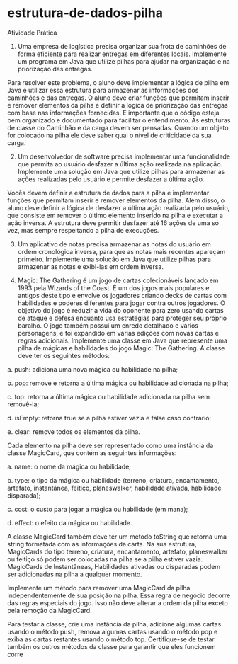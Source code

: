 # estrutura-de-dados-pilha

Atividade Prática

1. Uma empresa de logística precisa organizar sua frota de caminhões de forma eficiente
para realizar entregas em diferentes locais. Implemente um programa em Java que
utilize pilhas para ajudar na organização e na priorização das entregas.

Para resolver este problema, o aluno deve implementar a lógica de pilha em Java e
utilizar essa estrutura para armazenar as informações dos caminhões e das entregas. O
aluno deve criar funções que permitam inserir e remover elementos da pilha e definir a
lógica de priorização das entregas com base nas informações fornecidas. É importante
que o código esteja bem organizado e documentado para facilitar o entendimento. As
estruturas de classe do Caminhão e da carga devem ser pensadas. Quando um objeto
for colocado na pilha ele deve saber qual o nível de criticidade da sua carga.

2. Um desenvolvedor de software precisa implementar uma funcionalidade que permita
ao usuário desfazer a última ação realizada na aplicação. Implemente uma solução em
Java que utilize pilhas para armazenar as ações realizadas pelo usuário e permite
desfazer a última ação.

Vocês devem definir a estrutura de dados para a pilha e implementar funções que
permitam inserir e remover elementos da pilha. Além disso, o aluno deve definir a
lógica de desfazer a última ação realizada pelo usuário, que consiste em remover o
último elemento inserido na pilha e executar a ação inversa. A estrutura deve permitir
desfazer até 16 ações de uma só vez, mas sempre respeitando a pilha de execuções.

3. Um aplicativo de notas precisa armazenar as notas do usuário em ordem cronológica
inversa, para que as notas mais recentes apareçam primeiro. Implemente uma solução
em Java que utilize pilhas para armazenar as notas e exibi-las em ordem inversa.

4. Magic: The Gathering é um jogo de cartas colecionáveis lançado em 1993 pela Wizards
of the Coast. É um dos jogos mais populares e antigos deste tipo e envolve os
jogadores criando decks de cartas com habilidades e poderes diferentes para jogar
contra outros jogadores. O objetivo do jogo é reduzir a vida do oponente para zero
usando cartas de ataque e defesa enquanto usa estratégias para proteger seu próprio
baralho. O jogo também possui um enredo detalhado e vários personagens, e foi
expandido em várias edições com novas cartas e regras adicionais.
Implemente uma classe em Java que represente uma pilha de mágicas e habilidades do
jogo Magic: The Gathering. A classe deve ter os seguintes métodos:

a. push: adiciona uma nova mágica ou habilidade na pilha;

b. pop: remove e retorna a última mágica ou habilidade adicionada na pilha;

c. top: retorna a última mágica ou habilidade adicionada na pilha sem removê-la;

d. isEmpty: retorna true se a pilha estiver vazia e false caso contrário;

e. clear: remove todos os elementos da pilha.

Cada elemento na pilha deve ser representado como uma instância da classe
MagicCard, que contém as seguintes informações:

a. name: o nome da mágica ou habilidade;

b. type: o tipo da mágica ou habilidade (terreno, criatura, encantamento, artefato, instantânea, feitiço, planeswalker, habilidade ativada, habilidade disparada);

c. cost: o custo para jogar a mágica ou habilidade (em mana);

d. effect: o efeito da mágica ou habilidade.

A classe MagicCard também deve ter um método toString que retorna uma string
formatada com as informações da carta. Na sua estrutura, MagicCards do tipo terreno,
criatura, encantamento, artefato, planeswalker ou feitiço só podem ser colocadas na
pilha se a pilha estiver vazia. MagicCards de Instantâneas, Habilidades ativadas ou
disparadas podem ser adicionadas na pilha a qualquer momento.

Implemente um método para remover uma MagicCard da pilha independentemente
de sua posição na pilha. Essa regra de negócio decorre das regras especiais do jogo.
Isso não deve alterar a ordem da pilha exceto pela remoção da MagicCard.

Para testar a classe, crie uma instância da pilha, adicione algumas cartas usando o
método push, remova algumas cartas usando o método pop e exiba as cartas restantes
usando o método top. Certifique-se de testar também os outros métodos da classe
para garantir que eles funcionem corre
